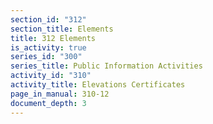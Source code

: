 ```yaml
---
section_id: "312"
section_title: Elements
title: 312 Elements
is_activity: true
series_id: "300"
series_title: Public Information Activities
activity_id: "310"
activity_title: Elevations Certificates
page_in_manual: 310-12
document_depth: 3
---
```

